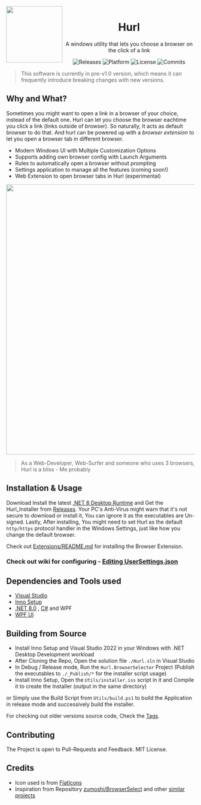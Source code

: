 <img width="150" align="left" src="Source/Hurl.BrowserSelector/Assets/internet.ico">

<h1 align="center">Hurl</h1>

<p align="center">A windows utility that lets you choose a browser on the click of a link</p>

<p align="center">
  <a style="text-decoration:none" href="https://github.com/U-C-S/Hurl/releases">
    <img src="https://img.shields.io/github/v/release/u-c-s/hurl?color=red&label=latest%20version&style=flat-square" alt="Releases" />
  </a>
  <a style="text-decoration:none">
    <img src="https://img.shields.io/badge/platform-Windows%2010%20%26%2011-blue.svg?style=flat-square" alt="Platform" />
  </a>
  <a style="text-decoration:none">
    <img src="https://img.shields.io/github/license/u-c-s/hurl?style=flat-square" alt="License" />
  </a>
  <a style="text-decoration:none" href="https://github.com/U-C-S/Hurl/commits">
    <img src="https://img.shields.io/github/last-commit/u-c-s/hurl?color=orange&style=flat-square" alt="Commits" />
  </a>
</p>

> This software is currently in pre-v1.0 version, which means it can frequently introduce breaking changes with new versions.

## Why and What?

Sometimes you might want to open a link in a browser of your choice, instead of the default one. Hurl can let you choose the browser eachtime you click a link (links outside of browser). So naturally, It acts as default browser to do that. And hurl can be powered up with a _browser extension_ to let you open a browser tab in different browser.

- Modern Windows UI with Multiple Customization Options
- Supports adding own browser config with Launch Arguments
- Rules to automatically open a browser without prompting
- Settings application to manage all the features (coming soon!)
- Web Extension to open browser tabs in Hurl (experimental)

<p align="center">
  <img width="720" src="https://github.com/user-attachments/assets/dc4cc718-abf8-4032-9ef9-df832a1d059b" />
  <!--<img width="720" src="" />-->
  <!--https://github.com/user-attachments/assets/7b3418fb-38e1-4259-85c6-11603c6eec7d-->
  <!--<img width="720" src="https://user-images.githubusercontent.com/50218121/230982396-152a2342-f02a-47c0-9349-3d1a4920554f.png" />-->
  <!--<img width="720" src="https://user-images.githubusercontent.com/50218121/198988257-7f89288c-7fd4-4bf3-8d7f-b5501d81ac61.png" />-->
  <!--<img width="640" src="https://user-images.githubusercontent.com/50218121/158625754-78026dbe-cd99-4078-8407-313b9c548ca1.png" />-->
  <!--<img width="640" src="https://user-images.githubusercontent.com/50218121/157494232-a134a412-9dd7-4706-8be7-6e3800484082.png" />-->
</p>

> As a Web-Developer, Web-Surfer and someone who uses 3 browsers, Hurl is a bliss - Me probably

## Installation & Usage

Download Install the latest [.NET 8 Desktop Runtime](https://dotnet.microsoft.com/download/dotnet/8.0) and Get the Hurl_Installer from [Releases](https://github.com/U-C-S/Hurl/releases/latest). Your PC's Anti-Virus might warn that it's not secure to download or install it, You can ignore it as the executables are Un-signed. Lastly, After installing, You might need to set Hurl as the default `http/https` protocol handler in the Windows Settings, just like how you change the default browser.

Check out [Extensions/README.md](./Extensions/README.md) for installing the Browser Extension.

### Check out wiki for configuring - [Editing UserSettings.json](https://github.com/U-C-S/Hurl/wiki/Editing-UserSettings.json)

## Dependencies and Tools used

- [Visual Studio](https://visualstudio.microsoft.com)
- [Inno Setup](https://jrsoftware.org/isinfo.php)
- [.NET 8.0](https://dot.net) , [C#](https://dotnet.microsoft.com/languages/csharp) and WPF
- [WPF UI](https://github.com/lepoco/wpfui)

## Building from Source

- Install Inno Setup and Visual Studio 2022 in your Windows with .NET Desktop Development workload
- After Cloning the Repo, Open the solution file `./Hurl.sln` in Visual Studio
- In Debug / Release mode, Run the `Hurl.BrowserSelector` Project (Publish the executables to `./_Publish/*` for the installer script usage)
- Install Inno Setup, Open the `Utils/installer.iss` script in it and Compile it to create the Installer (output in the same directory)

or Simply use the Build Script from `Utils/build.ps1` to build the Application in release mode and successively build the installer.

For checking out older versions source code, Check the [Tags](https://github.com/U-C-S/Hurl/tags).

## Contributing

The Project is open to Pull-Requests and Feedback. MIT License.

## Credits

- Icon used is from [FlatIcons](https://www.flaticon.com/free-icon/internet_4861937)
- Inspiration from Repository [zumoshi/BrowserSelect](https://github.com/zumoshi/BrowserSelect) and other [similar projects](https://github.com/U-C-S/Hurl/issues/5)
